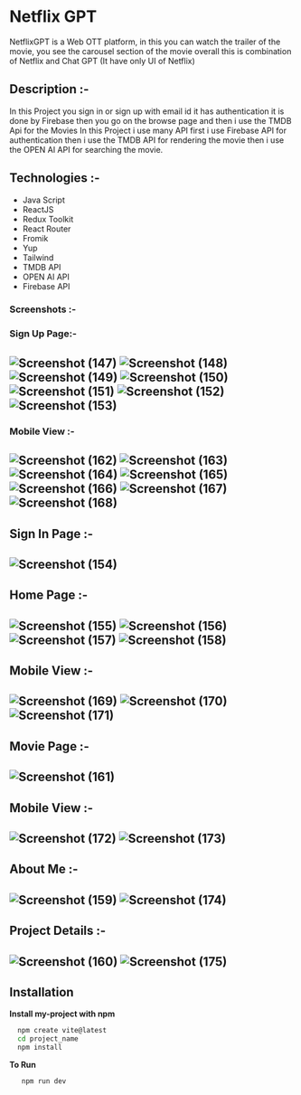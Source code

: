 # Netflix GPT

NetflixGPT is a Web OTT platform, in this you can watch the trailer of the movie, you see the carousel section of the movie overall this is combination of Netflix and Chat GPT (It have only UI of Netflix)

## Description :-

In this Project you sign in or sign up with email id it has authentication it is done by Firebase then you go on the browse page and then i use the TMDB Api for the Movies In this Project i use many API first i use Firebase API for authentication then i use the TMDB API for rendering the movie then i use the OPEN AI API for searching the movie.

## Technologies :-

- Java Script
- ReactJS
- Redux Toolkit
- React Router
- Fromik
- Yup
- Tailwind 
- TMDB API
- OPEN AI API
- Firebase API

### Screenshots :- 
### Sign Up Page:-

![Screenshot (147)](https://github.com/Aadiii01/Swiggy/assets/134622355/e8a1a933-2ce7-40cb-8340-467d617e9104)
![Screenshot (148)](https://github.com/Aadiii01/Swiggy/assets/134622355/1444a867-44c5-41d7-9aa0-6c581e129bd9)
![Screenshot (149)](https://github.com/Aadiii01/Swiggy/assets/134622355/3596a559-68f5-4705-a9ec-8d91560c30ea)
![Screenshot (150)](https://github.com/Aadiii01/Swiggy/assets/134622355/d8d7ddfa-d705-49db-830a-a3395c3512f3)
![Screenshot (151)](https://github.com/Aadiii01/Swiggy/assets/134622355/439451fe-962b-4017-a4fa-a984ad54aa8f)
![Screenshot (152)](https://github.com/Aadiii01/Swiggy/assets/134622355/50d69096-2880-4b98-9a43-86c64732a148)
![Screenshot (153)](https://github.com/Aadiii01/Swiggy/assets/134622355/d215411c-7c53-4190-a034-a6978adcfc1b)
---

### Mobile View :-

![Screenshot (162)](https://github.com/Aadiii01/Swiggy/assets/134622355/e520ae79-6987-482d-a3e3-2943b5abdceb)
![Screenshot (163)](https://github.com/Aadiii01/Swiggy/assets/134622355/31784596-e020-48ef-b534-df50b77730d1)
![Screenshot (164)](https://github.com/Aadiii01/Swiggy/assets/134622355/41146563-dc14-463c-a168-dc732bddeedb)
![Screenshot (165)](https://github.com/Aadiii01/Swiggy/assets/134622355/0ea289f1-7247-4549-b1fd-cf398516f015)
![Screenshot (166)](https://github.com/Aadiii01/Swiggy/assets/134622355/afc09518-0777-46a4-a13f-a8585020fb72)
![Screenshot (167)](https://github.com/Aadiii01/Swiggy/assets/134622355/4a61a3a3-111b-4607-b936-f6179bf61500)
![Screenshot (168)](https://github.com/Aadiii01/Swiggy/assets/134622355/f72821ac-790f-46d9-833e-56c976300f03)
---

## Sign In Page :-

![Screenshot (154)](https://github.com/Aadiii01/Swiggy/assets/134622355/461ea581-3f1c-44a4-bfe4-1c2265b4d3ca)
---

## Home Page :-

![Screenshot (155)](https://github.com/Aadiii01/Swiggy/assets/134622355/a1a05ab1-841a-4376-8823-3dc0f53d5915)
![Screenshot (156)](https://github.com/Aadiii01/Swiggy/assets/134622355/2d9cacf7-343f-40a0-a625-20f87ac8e584)
![Screenshot (157)](https://github.com/Aadiii01/Swiggy/assets/134622355/1dfc5824-7c31-44a6-9bdb-f5f3985ddd5f)
![Screenshot (158)](https://github.com/Aadiii01/Swiggy/assets/134622355/d7bffa97-59c2-447f-8638-9f0cede1d3e3)
---

## Mobile View :-

![Screenshot (169)](https://github.com/Aadiii01/Swiggy/assets/134622355/a670f9e1-8f88-44f2-98b7-75f3c552a973)
![Screenshot (170)](https://github.com/Aadiii01/Swiggy/assets/134622355/324a9322-7ee2-44ce-8294-8c813d77de92)
![Screenshot (171)](https://github.com/Aadiii01/Swiggy/assets/134622355/d52084e3-a34e-4473-8439-94e7cffcf8b4)
---

## Movie Page :-

![Screenshot (161)](https://github.com/Aadiii01/Swiggy/assets/134622355/355f923c-0228-4bcd-a0b5-b33b3aa6d318)
---

## Mobile View :-

![Screenshot (172)](https://github.com/Aadiii01/Swiggy/assets/134622355/cddd9c60-3568-435c-9b3f-c74d0f3fbe26)
![Screenshot (173)](https://github.com/Aadiii01/Swiggy/assets/134622355/88f9cba1-b904-4c6b-9a64-4911a0780416)
---

## About Me :-

![Screenshot (159)](https://github.com/Aadiii01/Swiggy/assets/134622355/898e104f-9a04-4ef5-ba69-bae5fafd9a18)
![Screenshot (174)](https://github.com/Aadiii01/Swiggy/assets/134622355/00b66af5-44b9-4acf-94fd-08cc7df2f382)
---

## Project Details :-

![Screenshot (160)](https://github.com/Aadiii01/Swiggy/assets/134622355/3363243e-ccd6-44b9-815f-8c8a3365e7b7)
![Screenshot (175)](https://github.com/Aadiii01/Swiggy/assets/134622355/81499e32-1395-4251-95e3-31827fcc8c60)
---

## Installation

**Install my-project with npm**

```bash
  npm create vite@latest
  cd project_name
  npm install

```

**To Run**
```bash
   npm run dev
